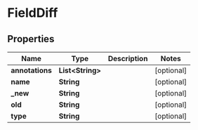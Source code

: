 

# FieldDiff


## Properties

Name | Type | Description | Notes
------------ | ------------- | ------------- | -------------
**annotations** | **List&lt;String&gt;** |  |  [optional]
**name** | **String** |  |  [optional]
**_new** | **String** |  |  [optional]
**old** | **String** |  |  [optional]
**type** | **String** |  |  [optional]



